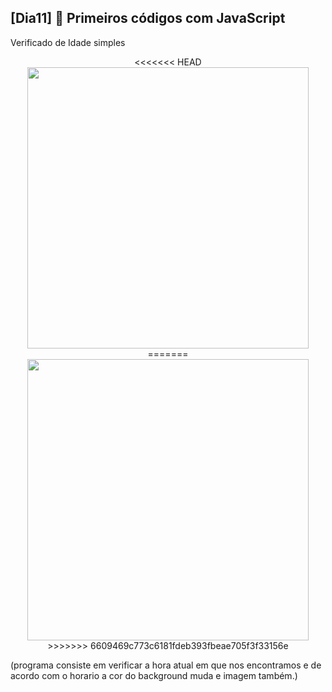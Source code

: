 ## [Dia11] 👾 Primeiros códigos com JavaScript

Verificado de Idade simples

<div align="center">
<<<<<<< HEAD
  <img height="450em" src="(https://user-images.githubusercontent.com/99842806/162641939-6ad6328c-06a6-4f89-8195-6fc522a557a5.gif"/>
=======
  <img height="450em" src="https://user-images.githubusercontent.com/99842806/162641939-6ad6328c-06a6-4f89-8195-6fc522a557a5.gif"/>
>>>>>>> 6609469c773c6181fdeb393fbeae705f3f33156e
</div>

(programa consiste em verificar a hora atual em que nos encontramos e de acordo com o horario a cor do background muda e imagem também.)
